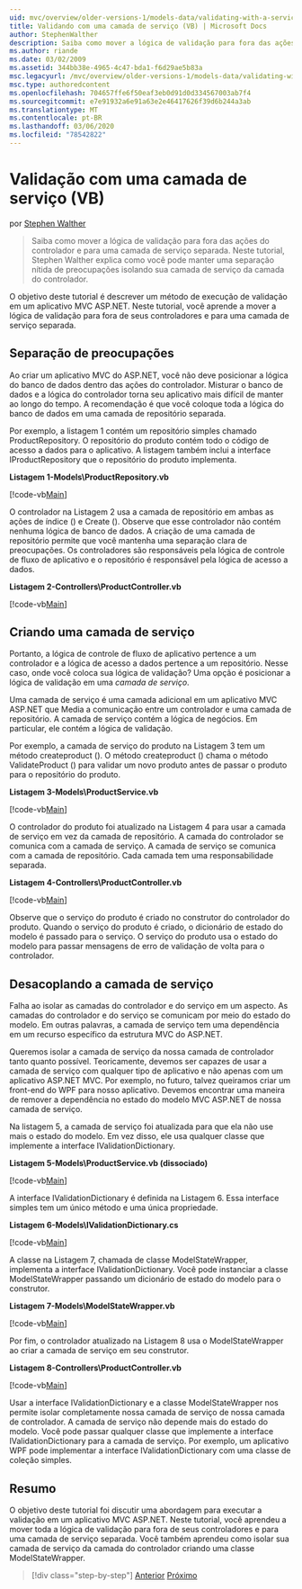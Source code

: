 ```yaml
---
uid: mvc/overview/older-versions-1/models-data/validating-with-a-service-layer-vb
title: Validando com uma camada de serviço (VB) | Microsoft Docs
author: StephenWalther
description: Saiba como mover a lógica de validação para fora das ações do controlador e para uma camada de serviço separada. Neste tutorial, Stephen Walther explica como você...
ms.author: riande
ms.date: 03/02/2009
ms.assetid: 344bb38e-4965-4c47-bda1-f6d29ae5b83a
msc.legacyurl: /mvc/overview/older-versions-1/models-data/validating-with-a-service-layer-vb
msc.type: authoredcontent
ms.openlocfilehash: 704657ffe6f50eaf3eb0d91d0d334567003ab7f4
ms.sourcegitcommit: e7e91932a6e91a63e2e46417626f39d6b244a3ab
ms.translationtype: MT
ms.contentlocale: pt-BR
ms.lasthandoff: 03/06/2020
ms.locfileid: "78542822"
---
```

# <a name="validating-with-a-service-layer-vb"></a>Validação com uma camada de serviço (VB)

por [Stephen Walther](https://github.com/StephenWalther)

> Saiba como mover a lógica de validação para fora das ações do controlador e para uma camada de serviço separada. Neste tutorial, Stephen Walther explica como você pode manter uma separação nítida de preocupações isolando sua camada de serviço da camada do controlador.

O objetivo deste tutorial é descrever um método de execução de validação em um aplicativo MVC ASP.NET. Neste tutorial, você aprende a mover a lógica de validação para fora de seus controladores e para uma camada de serviço separada.

## <a name="separating-concerns"></a>Separação de preocupações

Ao criar um aplicativo MVC do ASP.NET, você não deve posicionar a lógica do banco de dados dentro das ações do controlador. Misturar o banco de dados e a lógica do controlador torna seu aplicativo mais difícil de manter ao longo do tempo. A recomendação é que você coloque toda a lógica do banco de dados em uma camada de repositório separada.

Por exemplo, a listagem 1 contém um repositório simples chamado ProductRepository. O repositório do produto contém todo o código de acesso a dados para o aplicativo. A listagem também inclui a interface IProductRepository que o repositório do produto implementa.

**Listagem 1-Models\ProductRepository.vb**

[!code-vb[Main](validating-with-a-service-layer-vb/samples/sample1.vb)]

O controlador na Listagem 2 usa a camada de repositório em ambas as ações de índice () e Create (). Observe que esse controlador não contém nenhuma lógica de banco de dados. A criação de uma camada de repositório permite que você mantenha uma separação clara de preocupações. Os controladores são responsáveis pela lógica de controle de fluxo de aplicativo e o repositório é responsável pela lógica de acesso a dados.

**Listagem 2-Controllers\ProductController.vb**

[!code-vb[Main](validating-with-a-service-layer-vb/samples/sample2.vb)]

## <a name="creating-a-service-layer"></a>Criando uma camada de serviço

Portanto, a lógica de controle de fluxo de aplicativo pertence a um controlador e a lógica de acesso a dados pertence a um repositório. Nesse caso, onde você coloca sua lógica de validação? Uma opção é posicionar a lógica de validação em uma *camada de serviço*.

Uma camada de serviço é uma camada adicional em um aplicativo MVC ASP.NET que Media a comunicação entre um controlador e uma camada de repositório. A camada de serviço contém a lógica de negócios. Em particular, ele contém a lógica de validação.

Por exemplo, a camada de serviço do produto na Listagem 3 tem um método createproduct (). O método createproduct () chama o método ValidateProduct () para validar um novo produto antes de passar o produto para o repositório do produto.

**Listagem 3-Models\ProductService.vb**

[!code-vb[Main](validating-with-a-service-layer-vb/samples/sample3.vb)]

O controlador do produto foi atualizado na Listagem 4 para usar a camada de serviço em vez da camada de repositório. A camada do controlador se comunica com a camada de serviço. A camada de serviço se comunica com a camada de repositório. Cada camada tem uma responsabilidade separada.

**Listagem 4-Controllers\ProductController.vb**

[!code-vb[Main](validating-with-a-service-layer-vb/samples/sample4.vb)]

Observe que o serviço do produto é criado no construtor do controlador do produto. Quando o serviço do produto é criado, o dicionário de estado do modelo é passado para o serviço. O serviço do produto usa o estado do modelo para passar mensagens de erro de validação de volta para o controlador.

## <a name="decoupling-the-service-layer"></a>Desacoplando a camada de serviço

Falha ao isolar as camadas do controlador e do serviço em um aspecto. As camadas do controlador e do serviço se comunicam por meio do estado do modelo. Em outras palavras, a camada de serviço tem uma dependência em um recurso específico da estrutura MVC do ASP.NET.

Queremos isolar a camada de serviço da nossa camada de controlador tanto quanto possível. Teoricamente, devemos ser capazes de usar a camada de serviço com qualquer tipo de aplicativo e não apenas com um aplicativo ASP.NET MVC. Por exemplo, no futuro, talvez queiramos criar um front-end do WPF para nosso aplicativo. Devemos encontrar uma maneira de remover a dependência no estado do modelo MVC ASP.NET de nossa camada de serviço.

Na listagem 5, a camada de serviço foi atualizada para que ela não use mais o estado do modelo. Em vez disso, ele usa qualquer classe que implemente a interface IValidationDictionary.

**Listagem 5-Models\ProductService.vb (dissociado)**

[!code-vb[Main](validating-with-a-service-layer-vb/samples/sample5.vb)]

A interface IValidationDictionary é definida na Listagem 6. Essa interface simples tem um único método e uma única propriedade.

**Listagem 6-Models\IValidationDictionary.cs**

[!code-vb[Main](validating-with-a-service-layer-vb/samples/sample6.vb)]

A classe na Listagem 7, chamada de classe ModelStateWrapper, implementa a interface IValidationDictionary. Você pode instanciar a classe ModelStateWrapper passando um dicionário de estado do modelo para o construtor.

**Listagem 7-Models\ModelStateWrapper.vb**

[!code-vb[Main](validating-with-a-service-layer-vb/samples/sample7.vb)]

Por fim, o controlador atualizado na Listagem 8 usa o ModelStateWrapper ao criar a camada de serviço em seu construtor.

**Listagem 8-Controllers\ProductController.vb**

[!code-vb[Main](validating-with-a-service-layer-vb/samples/sample8.vb)]

Usar a interface IValidationDictionary e a classe ModelStateWrapper nos permite isolar completamente nossa camada de serviço de nossa camada de controlador. A camada de serviço não depende mais do estado do modelo. Você pode passar qualquer classe que implemente a interface IValidationDictionary para a camada de serviço. Por exemplo, um aplicativo WPF pode implementar a interface IValidationDictionary com uma classe de coleção simples.

## <a name="summary"></a>Resumo

O objetivo deste tutorial foi discutir uma abordagem para executar a validação em um aplicativo MVC ASP.NET. Neste tutorial, você aprendeu a mover toda a lógica de validação para fora de seus controladores e para uma camada de serviço separada. Você também aprendeu como isolar sua camada de serviço da camada do controlador criando uma classe ModelStateWrapper.

> [!div class="step-by-step"]
> [Anterior](validating-with-the-idataerrorinfo-interface-vb.md)
> [Próximo](validation-with-the-data-annotation-validators-vb.md)
